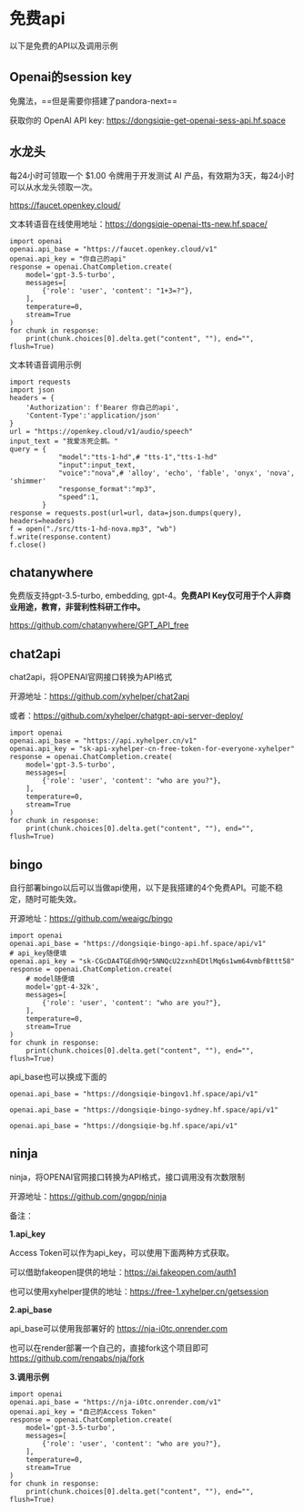 # 免费api

以下是免费的API以及调用示例

## Openai的session key

免魔法，==但是需要你搭建了pandora-next==

获取你的 OpenAI API key: https://dongsiqie-get-openai-sess-api.hf.space

## 水龙头

每24小时可领取一个 $1.00 令牌用于开发测试 AI 产品，有效期为3天，每24小时可以从水龙头领取一次。

https://faucet.openkey.cloud/

文本转语音在线使用地址：https://dongsiqie-openai-tts-new.hf.space/

```
import openai
openai.api_base = "https://faucet.openkey.cloud/v1"
openai.api_key = "你自己的api"
response = openai.ChatCompletion.create(
    model='gpt-3.5-turbo',
    messages=[
        {'role': 'user', 'content': "1+3=?"},
    ],
    temperature=0,
    stream=True
)
for chunk in response:
    print(chunk.choices[0].delta.get("content", ""), end="", flush=True)
```

文本转语音调用示例

```
import requests
import json
headers = {
    'Authorization': f'Bearer 你自己的api', 
    'Content-Type':'application/json'
}
url = "https://openkey.cloud/v1/audio/speech"
input_text = "我爱冻死企鹅。"
query = {
            "model":"tts-1-hd",# "tts-1","tts-1-hd"
            "input":input_text,
            "voice":"nova",# 'alloy', 'echo', 'fable', 'onyx', 'nova', 'shimmer'
            "response_format":"mp3",
            "speed":1,
        }
response = requests.post(url=url, data=json.dumps(query), headers=headers)
f = open("./src/tts-1-hd-nova.mp3", "wb")
f.write(response.content)
f.close()
```

## chatanywhere

免费版支持gpt-3.5-turbo, embedding, gpt-4。**免费API Key仅可用于个人非商业用途，教育，非营利性科研工作中。**

https://github.com/chatanywhere/GPT_API_free

## chat2api

chat2api，将OPENAI官网接口转换为API格式

开源地址：https://github.com/xyhelper/chat2api

或者：https://github.com/xyhelper/chatgpt-api-server-deploy/

```
import openai
openai.api_base = "https://api.xyhelper.cn/v1"
openai.api_key = "sk-api-xyhelper-cn-free-token-for-everyone-xyhelper"
response = openai.ChatCompletion.create(
    model='gpt-3.5-turbo',
    messages=[
        {'role': 'user', 'content': "who are you?"},
    ],
    temperature=0,
    stream=True
)
for chunk in response:
    print(chunk.choices[0].delta.get("content", ""), end="", flush=True)
```

## bingo

自行部署bingo以后可以当做api使用，以下是我搭建的4个免费API。可能不稳定，随时可能失效。

开源地址：https://github.com/weaigc/bingo

```
import openai
openai.api_base = "https://dongsiqie-bingo-api.hf.space/api/v1"
# api_key随便填
openai.api_key = "sk-CGcDA4TGEdh9Qr5NNQcU2zxnhEDtlMq6s1wm64vmbfBttt58"
response = openai.ChatCompletion.create(
    # model随便填
    model='gpt-4-32k',
    messages=[
        {'role': 'user', 'content': "who are you?"},
    ],
    temperature=0,
    stream=True
)
for chunk in response:
    print(chunk.choices[0].delta.get("content", ""), end="", flush=True)
```

api_base也可以换成下面的

```
openai.api_base = "https://dongsiqie-bingov1.hf.space/api/v1"
```
```
openai.api_base = "https://dongsiqie-bingo-sydney.hf.space/api/v1"
```
```
openai.api_base = "https://dongsiqie-bg.hf.space/api/v1"
```

## ninja

ninja，将OPENAI官网接口转换为API格式，接口调用没有次数限制

开源地址：https://github.com/gngpp/ninja

备注：

**1.api_key**

Access Token可以作为api_key，可以使用下面两种方式获取。

可以借助fakeopen提供的地址：https://ai.fakeopen.com/auth1

也可以使用xyhelper提供的地址：https://free-1.xyhelper.cn/getsession

**2.api_base**

api_base可以使用我部署好的 https://nja-i0tc.onrender.com

也可以在render部署一个自己的，直接fork这个项目即可 https://github.com/renqabs/nja/fork

**3.调用示例**

```
import openai
openai.api_base = "https://nja-i0tc.onrender.com/v1"
openai.api_key = "自己的Access Token"
response = openai.ChatCompletion.create(
    model='gpt-3.5-turbo',
    messages=[
        {'role': 'user', 'content': "who are you?"},
    ],
    temperature=0,
    stream=True
)
for chunk in response:
    print(chunk.choices[0].delta.get("content", ""), end="", flush=True)
```

